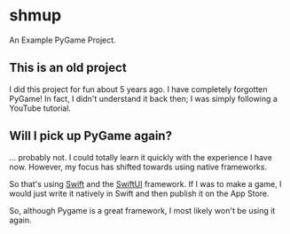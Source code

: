 # shmup
An Example PyGame Project.

## This is an old project
I did this project for fun about 5 years ago. I have completely forgotten PyGame! In fact, I didn't understand it back then; I 
was simply following a YouTube tutorial. 

## Will I pick up PyGame again?
... probably not. I could totally learn it quickly with the experience I have now. However, my focus has shifted towards 
using native frameworks. 

So that's using [Swift](https://swift.org) and the [SwiftUI](https://developer.apple.com/xcode/swiftui/) framework. If I was
to make a game, I would just write it natively in Swift and then publish it on the App Store. 

So, although Pygame is a great framework, I most likely won't be using it again.
